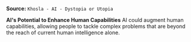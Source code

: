 **Source:** `Khosla - AI - Dystopia or Utopia`

**AI's Potential to Enhance Human Capabilities**
AI could augment human capabilities, allowing people to tackle complex problems that are beyond the reach of current human intelligence alone.
